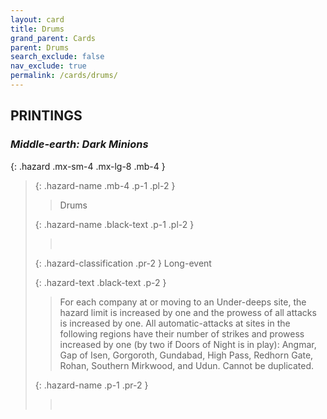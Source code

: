 ```yaml
---
layout: card
title: Drums
grand_parent: Cards
parent: Drums
search_exclude: false
nav_exclude: true
permalink: /cards/drums/
---
```


## PRINTINGS


### _Middle-earth: Dark Minions_

{: .hazard .mx-sm-4 .mx-lg-8 .mb-4 }
> {: .hazard-name .mb-4 .p-1 .pl-2 }
> > <div class="hazard-mp"></div>
> > <div class="card-name">Drums</div>
>
> {: .hazard-name .black-text .p-1 .pl-2 }
> > &nbsp;
>
> {: .hazard-classification .pr-2 }
> Long-event
>
> {: .hazard-text .black-text .p-2 }
> > For each company at or moving to an Under-deeps site, the hazard limit is increased by one and the prowess of all attacks is increased by one. All automatic-attacks at sites in the following regions have their number of strikes and prowess increased by one (by two if Doors of Night is in play): Angmar, Gap of Isen, Gorgoroth, Gundabad, High Pass, Redhorn Gate, Rohan, Southern Mirkwood, and Udun. Cannot be duplicated. 
>
> {: .hazard-name .p-1 .pr-2 }
> > <div class="card-shield"></div>
> > <div class="card-corruption">&nbsp;</div>
